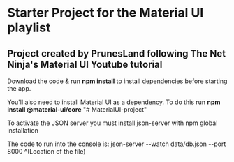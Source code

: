 # Starter Project for the Material UI playlist

## Project created by PrunesLand following The Net Ninja's Material UI Youtube tutorial

Download the code & run **npm install** to install dependencies before starting the app.

You'll also need to install Material UI as a dependency. To do this run **npm install @material-ui/core**
"# MaterialUI-project" 
 
 To activate the JSON server you must install json-server with npm global installation

 The code to run into the console is:
 json-server --watch data/db.json --port 8000
                     ^(Location of the file)   